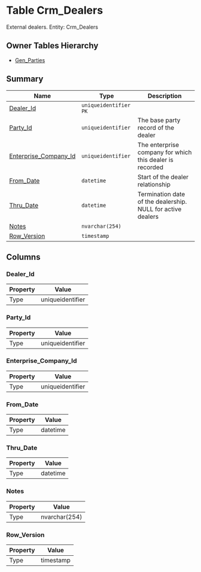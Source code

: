# Table Crm_Dealers

External dealers. Entity: Crm_Dealers

## Owner Tables Hierarchy

* [Gen_Parties](Gen_Parties.md)

## Summary

| Name | Type | Description |
| - | - | --- |
|[Dealer_Id](#dealer_id)|`uniqueidentifier` `PK`||
|[Party_Id](#party_id)|`uniqueidentifier` |The base party record of the dealer|
|[Enterprise_Company_Id](#enterprise_company_id)|`uniqueidentifier` |The enterprise company for which this dealer is recorded|
|[From_Date](#from_date)|`datetime` |Start of the dealer relationship|
|[Thru_Date](#thru_date)|`datetime` |Termination date of the dealership. NULL for active dealers|
|[Notes](#notes)|`nvarchar(254)` ||
|[Row_Version](#row_version)|`timestamp` ||

## Columns

### Dealer_Id

| Property | Value |
| - | - |
|Type|uniqueidentifier|

### Party_Id

| Property | Value |
| - | - |
|Type|uniqueidentifier|

### Enterprise_Company_Id

| Property | Value |
| - | - |
|Type|uniqueidentifier|

### From_Date

| Property | Value |
| - | - |
|Type|datetime|

### Thru_Date

| Property | Value |
| - | - |
|Type|datetime|

### Notes

| Property | Value |
| - | - |
|Type|nvarchar(254)|

### Row_Version

| Property | Value |
| - | - |
|Type|timestamp|


